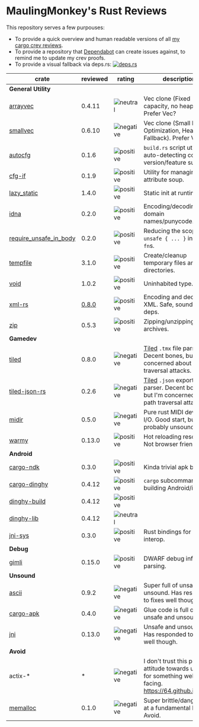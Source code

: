 # MaulingMonkey's Rust Reviews

This repository serves a few purpouses:
* To provide a quick overview and human readable versions of all [my cargo crev reviews](https://github.com/MaulingMonkey/crev-proofs).
* To provide a repository that [Dependabot](https://dependabot.com) can create issues against, to remind me to update my crev proofs.
* To provide a visual fallback via deps.rs:  [![deps.rs](https://deps.rs/repo/github/MaulingMonkey/rust-reviews/status.svg)](https://deps.rs/repo/github/MaulingMonkey/rust-reviews)

| crate                                                                     | reviewed  | rating | description |
| ------------------------------------------------------------------------- | --------- | ------ | ----------- |
| **General Utility** | | | |
| [arrayvec](https://crates.io/crates/arrayvec)                             | 0.4.11    | ![neutral](https://img.shields.io/badge/-neutral-lightgrey)   | Vec clone (Fixed capacity, no heap).  Prefer Vec?
| [smallvec](https://crates.io/crates/smallvec)                             | 0.6.10    | ![negative](https://img.shields.io/badge/-negative-yellow)    | Vec clone (Small Buffer Optimization, Heap Fallback).  Prefer Vec.
| [autocfg](https://crates.io/crates/autocfg)                               | 0.1.6     | ![positive](https://img.shields.io/badge/-positive-green)     | `build.rs` script utility for auto-detecting compiler version/feature support.
| [cfg-if](https://crates.io/crates/cfg-if)                                 | 0.1.9     | ![positive](https://img.shields.io/badge/-positive-green)     | Utility for managing cfg attribute soup.
| [lazy_static](https://crates.io/crates/lazy_static)                       | 1.4.0     | ![positive](https://img.shields.io/badge/-positive-green)     | Static init at runtime.
| [idna](https://crates.io/crates/idna)                                     | 0.2.0     | ![positive](https://img.shields.io/badge/-positive-green)     | Encoding/decoding domain names/punycode.
| [require_unsafe_in_body](https://crates.io/crates/require_unsafe_in_body) | 0.2.0     | ![positive](https://img.shields.io/badge/-positive-green)     | Reducing the scope of `unsafe { ... }` in `unsafe fn`s.
| [tempfile](https://crates.io/crates/tempfile)                             | 3.1.0     | ![positive](https://img.shields.io/badge/-positive-green)     | Create/cleanup temporary files and directories.
| [void](https://crates.io/crates/void)                                     | 1.0.2     | ![positive](https://img.shields.io/badge/-positive-green)     | Uninhabited type.
| [xml-rs](https://crates.io/crates/xml-rs)                                 | [0.8.0](reviews/xml-rs.md#0.8.0)  | ![positive](https://img.shields.io/badge/-positive-green)     | Encoding and decoding XML.  Safe, sound, no deps.
| [zip](https://crates.io/crates/zip)                                       | 0.5.3     | ![positive](https://img.shields.io/badge/-positive-green)     | Zipping/unzipping `.zip` archives.
| **Gamedev** | | | |
| [tiled](https://crates.io/crates/tiled)                                   | 0.8.0     | ![negative](https://img.shields.io/badge/-negative-yellow)    | [Tiled](https://www.mapeditor.org) `.tmx` file parser.  Decent bones, but I'm concerned about path traversal attacks.
| [tiled-json-rs](https://crates.io/crates/tiled-json-rs)                   | 0.2.6     | ![negative](https://img.shields.io/badge/-negative-yellow)    | [Tiled](https://www.mapeditor.org) `.json` export file parser.  Decent bones, but I'm concerned about path traversal attacks.
| [midir](https://crates.io/crates/midir)                                   | 0.5.0     | ![negative](https://img.shields.io/badge/-negative-yellow)    | Pure rust MIDI device I/O.  Good start, but probably unsound.
| [warmy](https://crates.io/crates/warmy)                                   | 0.13.0    | ![positive](https://img.shields.io/badge/-positive-green)     | Hot reloading resources.  Not browser friendly.
| **Android** | | | |
| [cargo-ndk](https://crates.io/crates/cargo-ndk)                           | 0.3.0     | ![positive](https://img.shields.io/badge/-positive-green)     | Kinda trivial apk building.
| [cargo-dinghy](https://crates.io/crates/cargo-dinghy)                     | 0.4.12    | ![positive](https://img.shields.io/badge/-positive-green)     | `cargo` subcommand for building Android/iOS
| [dinghy-build](https://crates.io/crates/dinghy-build)                     | 0.4.12    | ![positive](https://img.shields.io/badge/-positive-green)     | |
| [dinghy-lib](https://crates.io/crates/dinghy-lib)                         | 0.4.12    | ![neutral](https://img.shields.io/badge/-neutral-lightgrey)   | |
| [jni-sys](https://crates.io/crates/jni-sys)                               | 0.3.0     | ![positive](https://img.shields.io/badge/-positive-green)     | Rust bindings for JNI interop.
| **Debug** | | | |
| [gimli](https://crates.io/crates/gimli)                                   | 0.15.0    | ![positive](https://img.shields.io/badge/-positive-green)     | DWARF debug info parsing.
| **Unsound** | | | |
| [ascii](https://crates.io/crates/ascii)                                   | 0.9.2     | ![negative](https://img.shields.io/badge/-negative-yellow)    | Super full of unsafe and unsound.  Has responded to fixes well though.
| [cargo-apk](https://crates.io/crates/cargo-apk)                           | 0.4.0     | ![negative](https://img.shields.io/badge/-negative-yellow)    | Glue code is full of unsafe and unsound.
| [jni](https://crates.io/crates/jni)                                       | 0.13.0    | ![negative](https://img.shields.io/badge/-negative-yellow)    | Unsafe and unsound.  Has responded to fixes well though.
| **Avoid** | | | |
| actix-\*                                                                  | \*        | ![negative](https://img.shields.io/badge/-negative-red)       | I don't trust this project's attitude towards unsafe for something web facing.  https://64.github.io/actix/
| [memalloc](https://crates.io/crates/memalloc)                             | 0.1.0     | ![negative](https://img.shields.io/badge/-negative-red)       | Super brittle/dangerous at a fundamental level.  Avoid.

<!--
| [CRATENAME](https://crates.io/crates/CRATENAME)                           |           | ![positive](https://img.shields.io/badge/-positive-green)     | 
| [CRATENAME](https://crates.io/crates/CRATENAME)                           |           | ![neutral](https://img.shields.io/badge/-neutral-lightgrey)   | 
| [CRATENAME](https://crates.io/crates/CRATENAME)                           |           | ![negative](https://img.shields.io/badge/-negative-yellow)    | 
| [CRATENAME](https://crates.io/crates/CRATENAME)                           |           | ![negative](https://img.shields.io/badge/-negative-red)       | 
-->
